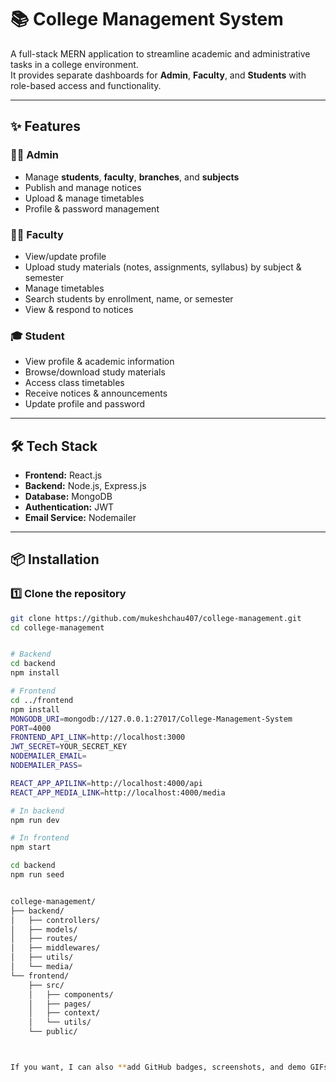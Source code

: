 # 📚 College Management System

A full-stack MERN application to streamline academic and administrative tasks in a college environment.  
It provides separate dashboards for **Admin**, **Faculty**, and **Students** with role-based access and functionality.

---

## ✨ Features

### 👩‍💼 Admin

- Manage **students**, **faculty**, **branches**, and **subjects**
- Publish and manage notices
- Upload & manage timetables
- Profile & password management

### 👨‍🏫 Faculty

- View/update profile
- Upload study materials (notes, assignments, syllabus) by subject & semester
- Manage timetables
- Search students by enrollment, name, or semester
- View & respond to notices

### 🎓 Student

- View profile & academic information
- Browse/download study materials
- Access class timetables
- Receive notices & announcements
- Update profile and password

---

## 🛠 Tech Stack

- **Frontend:** React.js
- **Backend:** Node.js, Express.js
- **Database:** MongoDB
- **Authentication:** JWT
- **Email Service:** Nodemailer

---

## 📦 Installation

### 1️⃣ Clone the repository

```bash
git clone https://github.com/mukeshchau407/college-management.git
cd college-management


# Backend
cd backend
npm install

# Frontend
cd ../frontend
npm install
MONGODB_URI=mongodb://127.0.0.1:27017/College-Management-System
PORT=4000
FRONTEND_API_LINK=http://localhost:3000
JWT_SECRET=YOUR_SECRET_KEY
NODEMAILER_EMAIL=
NODEMAILER_PASS=

REACT_APP_APILINK=http://localhost:4000/api
REACT_APP_MEDIA_LINK=http://localhost:4000/media

# In backend
npm run dev

# In frontend
npm start

cd backend
npm run seed


college-management/
├── backend/
│   ├── controllers/
│   ├── models/
│   ├── routes/
│   ├── middlewares/
│   ├── utils/
│   └── media/
└── frontend/
    ├── src/
    │   ├── components/
    │   ├── pages/
    │   ├── context/
    │   └── utils/
    └── public/



If you want, I can also **add GitHub badges, screenshots, and demo GIFs** to make it more attractive for visitors. That way, the repo will stand out instantly.
```

